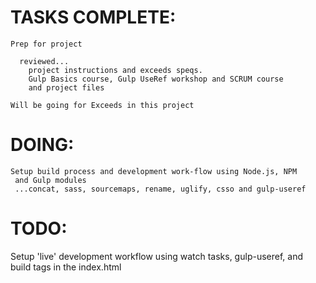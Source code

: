 # TASKS COMPLETE:  

    Prep for project

      reviewed...
        project instructions and exceeds speqs.
        Gulp Basics course, Gulp UseRef workshop and SCRUM course
        and project files

    Will be going for Exceeds in this project

# DOING:

    Setup build process and development work-flow using Node.js, NPM
     and Gulp modules
     ...concat, sass, sourcemaps, rename, uglify, csso and gulp-useref

# TODO:

   Setup 'live' development workflow
     using watch tasks, gulp-useref, and build tags in the index.html

